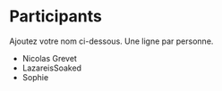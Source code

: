 # Participants
Ajoutez votre nom ci-dessous.
Une ligne par personne.

- Nicolas Grevet
- LazareisSoaked
- Sophie

